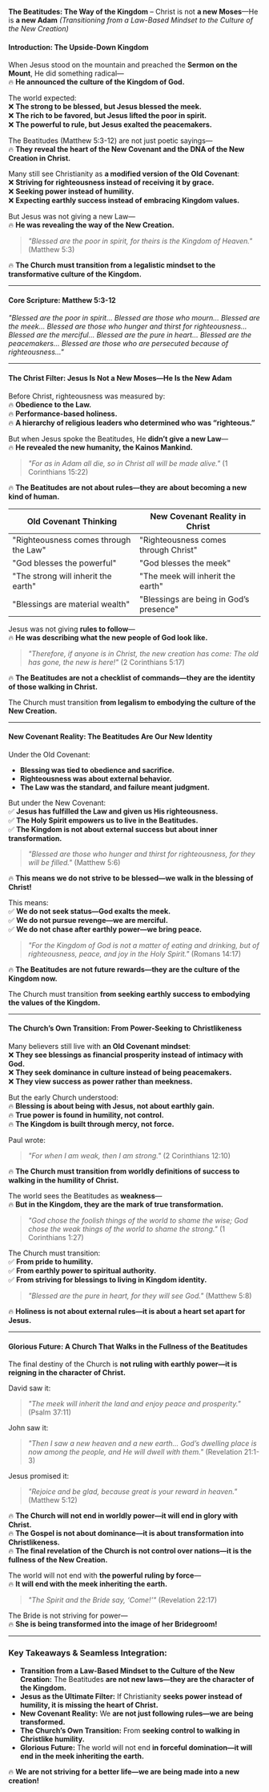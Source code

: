 **The Beatitudes: The Way of the Kingdom** – Christ is not **a new Moses**—He is **a new Adam**
_(Transitioning from a Law-Based Mindset to the Culture of the New Creation)_

#### **Introduction: The Upside-Down Kingdom**

When Jesus stood on the mountain and preached the **Sermon on the Mount**, He did something radical—  
🔥 **He announced the culture of the Kingdom of God.**

The world expected:  
❌ **The strong to be blessed, but Jesus blessed the meek.**  
❌ **The rich to be favored, but Jesus lifted the poor in spirit.**  
❌ **The powerful to rule, but Jesus exalted the peacemakers.**

The Beatitudes (Matthew 5:3-12) are not just poetic sayings—  
🔥 **They reveal the heart of the New Covenant and the DNA of the New Creation in Christ.**

Many still see Christianity as **a modified version of the Old Covenant**:  
❌ **Striving for righteousness instead of receiving it by grace.**  
❌ **Seeking power instead of humility.**  
❌ **Expecting earthly success instead of embracing Kingdom values.**

But Jesus was not giving a new Law—  
🔥 **He was revealing the way of the New Creation.**

> _"Blessed are the poor in spirit, for theirs is the Kingdom of Heaven."_ (Matthew 5:3)

🔥 **The Church must transition from a legalistic mindset to the transformative culture of the Kingdom.**

---

#### **Core Scripture: Matthew 5:3-12**

_"Blessed are the poor in spirit… Blessed are those who mourn… Blessed are the meek… Blessed are those who hunger and thirst for righteousness… Blessed are the merciful… Blessed are the pure in heart… Blessed are the peacemakers… Blessed are those who are persecuted because of righteousness…"_

---

#### **The Christ Filter: Jesus Is Not a New Moses—He Is the New Adam**

Before Christ, righteousness was measured by:  
🔥 **Obedience to the Law.**  
🔥 **Performance-based holiness.**  
🔥 **A hierarchy of religious leaders who determined who was “righteous.”**

But when Jesus spoke the Beatitudes, He **didn’t give a new Law**—  
🔥 **He revealed the new humanity, the Kainos Mankind.**

> _"For as in Adam all die, so in Christ all will be made alive."_ (1 Corinthians 15:22)

🔥 **The Beatitudes are not about rules—they are about becoming a new kind of human.**

|**Old Covenant Thinking**|**New Covenant Reality in Christ**|
|---|---|
|"Righteousness comes through the Law"|"Righteousness comes through Christ"|
|"God blesses the powerful"|"God blesses the meek"|
|"The strong will inherit the earth"|"The meek will inherit the earth"|
|"Blessings are material wealth"|"Blessings are being in God’s presence"|

Jesus was not giving **rules to follow**—  
🔥 **He was describing what the new people of God look like.**

> _"Therefore, if anyone is in Christ, the new creation has come: The old has gone, the new is here!"_ (2 Corinthians 5:17)

🔥 **The Beatitudes are not a checklist of commands—they are the identity of those walking in Christ.**

The Church must transition **from legalism to embodying the culture of the New Creation.**

---

#### **New Covenant Reality: The Beatitudes Are Our New Identity**

Under the Old Covenant:

- **Blessing was tied to obedience and sacrifice.**
- **Righteousness was about external behavior.**
- **The Law was the standard, and failure meant judgment.**

But under the New Covenant:  
✅ **Jesus has fulfilled the Law and given us His righteousness.**  
✅ **The Holy Spirit empowers us to live in the Beatitudes.**  
✅ **The Kingdom is not about external success but about inner transformation.**

> _"Blessed are those who hunger and thirst for righteousness, for they will be filled."_ (Matthew 5:6)

🔥 **This means we do not strive to be blessed—we walk in the blessing of Christ!**

This means:  
✅ **We do not seek status—God exalts the meek.**  
✅ **We do not pursue revenge—we are merciful.**  
✅ **We do not chase after earthly power—we bring peace.**

> _"For the Kingdom of God is not a matter of eating and drinking, but of righteousness, peace, and joy in the Holy Spirit."_ (Romans 14:17)

🔥 **The Beatitudes are not future rewards—they are the culture of the Kingdom now.**

The Church must transition **from seeking earthly success to embodying the values of the Kingdom.**

---

#### **The Church’s Own Transition: From Power-Seeking to Christlikeness**

Many believers still live with **an Old Covenant mindset**:  
❌ **They see blessings as financial prosperity instead of intimacy with God.**  
❌ **They seek dominance in culture instead of being peacemakers.**  
❌ **They view success as power rather than meekness.**

But the early Church understood:  
🔥 **Blessing is about being with Jesus, not about earthly gain.**  
🔥 **True power is found in humility, not control.**  
🔥 **The Kingdom is built through mercy, not force.**

Paul wrote:

> _"For when I am weak, then I am strong."_ (2 Corinthians 12:10)

🔥 **The Church must transition from worldly definitions of success to walking in the humility of Christ.**

The world sees the Beatitudes as **weakness**—  
🔥 **But in the Kingdom, they are the mark of true transformation.**

> _"God chose the foolish things of the world to shame the wise; God chose the weak things of the world to shame the strong."_ (1 Corinthians 1:27)

The Church must transition:  
✅ **From pride to humility.**  
✅ **From earthly power to spiritual authority.**  
✅ **From striving for blessings to living in Kingdom identity.**

> _"Blessed are the pure in heart, for they will see God."_ (Matthew 5:8)

🔥 **Holiness is not about external rules—it is about a heart set apart for Jesus.**

---

#### **Glorious Future: A Church That Walks in the Fullness of the Beatitudes**

The final destiny of the Church is **not ruling with earthly power—it is reigning in the character of Christ.**

David saw it:

> _"The meek will inherit the land and enjoy peace and prosperity."_ (Psalm 37:11)

John saw it:

> _"Then I saw a new heaven and a new earth… God’s dwelling place is now among the people, and He will dwell with them."_ (Revelation 21:1-3)

Jesus promised it:

> _"Rejoice and be glad, because great is your reward in heaven."_ (Matthew 5:12)

🔥 **The Church will not end in worldly power—it will end in glory with Christ.**  
🔥 **The Gospel is not about dominance—it is about transformation into Christlikeness.**  
🔥 **The final revelation of the Church is not control over nations—it is the fullness of the New Creation.**

The world will not end with **the powerful ruling by force**—  
🔥 **It will end with the meek inheriting the earth.**

> _"The Spirit and the Bride say, ‘Come!’"_ (Revelation 22:17)

The Bride is not striving for power—  
🔥 **She is being transformed into the image of her Bridegroom!**

---

### **Key Takeaways & Seamless Integration:**

- **Transition from a Law-Based Mindset to the Culture of the New Creation:** The Beatitudes **are not new laws—they are the character of the Kingdom.**
- **Jesus as the Ultimate Filter:** If Christianity **seeks power instead of humility, it is missing the heart of Christ.**
- **New Covenant Reality:** We **are not just following rules—we are being transformed.**
- **The Church’s Own Transition:** From **seeking control to walking in Christlike humility.**
- **Glorious Future:** The world will not end **in forceful domination—it will end in the meek inheriting the earth.**

🔥 **We are not striving for a better life—we are being made into a new creation!**